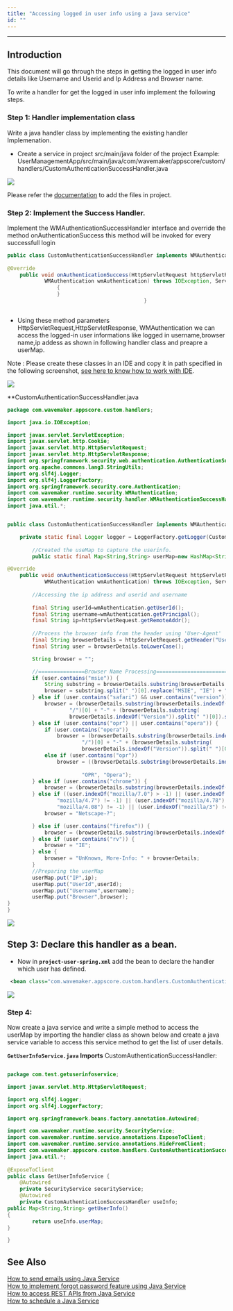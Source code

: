 ```yaml
---
title: "Accessing logged in user info using a java service"
id: ""
---
```

---

## Introduction

This document will go through the steps in getting the logged in user info details like Username and Userid and Ip Address and Browser name.

To write a handler for get the logged in user info implement the following steps.

### Step 1: Handler implementation class

Write a java handler class by implementing the existing handler Implemenation.

- Create a service in project src/main/java folder of the project Example: UserManagementApp/src/main/java/com/wavemaker/appscore/custom/handlers/CustomAuthenticationSuccessHandler.java 

[![](/learn/assets/Doc1.png)](/learn/assets/Doc1.png) 

Please refer the [documentation](/learn/app-development/services/3rd-party-libraries/#resource-files) to add the files in project.

### Step 2: Implement the Success Handler.
Implement the WMAuthenticationSuccessHandler interface and override the method onAuthenticationSuccess this method will be invoked for every successfull login

```java
public class CustomAuthenticationSuccessHandler implements WMAuthenticationSuccessHandler {
	
@Override
	public void onAuthenticationSuccess(HttpServletRequest httpServletRequest, HttpServletResponse httpServletResponse,
			WMAuthentication wmAuthentication) throws IOException, ServletException 
				{
				}
											}
		
```

- Using these method parameters HttpServletRequest,HttpServletResponse, WMAuthentication we can access the logged-in user informations like logged in username,browser name,ip addess as shown in following handler class and preapre a userMap.

 Note : Please create these classes in an IDE and copy it in path specified in the following screenshot, [see here to know how to work with IDE](/learn/app-development/dev-integration/extending-application-using-ides/). 

[![](/learn/assets/Doc1.png)](/learn/assets/Doc1.png) 

**CustomAuthenticationSuccessHandler.java

```java
package com.wavemaker.appscore.custom.handlers;

import java.io.IOException;

import javax.servlet.ServletException;
import javax.servlet.http.Cookie;
import javax.servlet.http.HttpServletRequest;
import javax.servlet.http.HttpServletResponse;
import org.springframework.security.web.authentication.AuthenticationSuccessHandler;
import org.apache.commons.lang3.StringUtils;
import org.slf4j.Logger;
import org.slf4j.LoggerFactory;
import org.springframework.security.core.Authentication;
import com.wavemaker.runtime.security.WMAuthentication;
import com.wavemaker.runtime.security.handler.WMAuthenticationSuccessHandler;
import java.util.*;


public class CustomAuthenticationSuccessHandler implements WMAuthenticationSuccessHandler {

	private static final Logger logger = LoggerFactory.getLogger(CustomAuthenticationSuccessHandler.class);
        
        //Created the useMap to capture the userinfo.
		public static final Map<String,String> userMap=new HashMap<String,String>();

@Override
	public void onAuthenticationSuccess(HttpServletRequest httpServletRequest, HttpServletResponse httpServletResponse,
			WMAuthentication wmAuthentication) throws IOException, ServletException {
		
		//Accessing the ip address and userid and username
		
		final String userId=wmAuthentication.getUserId();
        final String username=wmAuthentication.getPrincipal();
		final String ip=httpServletRequest.getRemoteAddr();
		
		//Process the browser info from the header using 'User-Agent'
        final String browserDetails = httpServletRequest.getHeader("User-Agent");
        final String user = browserDetails.toLowerCase();

        String browser = "";

        //===============Browser Name Processing===========================
        if (user.contains("msie")) {
            String substring = browserDetails.substring(browserDetails.indexOf("MSIE")).split(";")[0];
            browser = substring.split(" ")[0].replace("MSIE", "IE") + "-" + substring.split(" ")[1];
        } else if (user.contains("safari") && user.contains("version")) {
            browser = (browserDetails.substring(browserDetails.indexOf("Safari")).split(" ")[0]).split(
                    "/")[0] + "-" + (browserDetails.substring(
                    browserDetails.indexOf("Version")).split(" ")[0]).split("/")[1];
        } else if (user.contains("opr") || user.contains("opera")) {
            if (user.contains("opera"))
                browser = (browserDetails.substring(browserDetails.indexOf("Opera")).split(" ")[0]).split(
                        "/")[0] + "-" + (browserDetails.substring(
                        browserDetails.indexOf("Version")).split(" ")[0]).split("/")[1];
            else if (user.contains("opr"))
                browser = ((browserDetails.substring(browserDetails.indexOf("OPR")).split(" ")[0]).replace("/",
                                                                                                           "-")).replace(
                        "OPR", "Opera");
        } else if (user.contains("chrome")) {
            browser = (browserDetails.substring(browserDetails.indexOf("Chrome")).split(" ")[0]).replace("/", "-");
        } else if ((user.indexOf("mozilla/7.0") > -1) || (user.indexOf("netscape6") != -1) || (user.indexOf(
                "mozilla/4.7") != -1) || (user.indexOf("mozilla/4.78") != -1) || (user.indexOf(
                "mozilla/4.08") != -1) || (user.indexOf("mozilla/3") != -1)) {
            browser = "Netscape-?";

        } else if (user.contains("firefox")) {
            browser = (browserDetails.substring(browserDetails.indexOf("Firefox")).split(" ")[0]).replace("/", "-");
        } else if (user.contains("rv")) {
            browser = "IE";
        } else {
            browser = "UnKnown, More-Info: " + browserDetails;
        }
        //Preparing the userMap
        userMap.put("IP",ip);
        userMap.put("UserId",userId);
        userMap.put("Username",username);
        userMap.put("Browser",browser);
}
}
```
[![](/learn/assets/Doc3.png)](/learn/assets/Doc3.png)

## Step 3: Declare this handler as a bean. 

- Now in **`project-user-spring.xml`** add the bean to declare the handler which user has defined.
```xml
 <bean class="com.wavemaker.appscore.custom.handlers.CustomAuthenticationSuccessHandler" id="customAuthenticationSuccessHandler/>
```

[![](/learn/assets/Doc4.png)](/learn/assets/Doc4.png)


### Step 4: 
 Now create a java service and write a simple method to access the userMap by importing the handler class as shown below and create a java service variable to access this service method to get the list of user details.

 **`GetUserInfoService.java` Imports** CustomAuthenticationSuccessHandler:

```java

package com.test.getuserinfoservice;

import javax.servlet.http.HttpServletRequest;

import org.slf4j.Logger;
import org.slf4j.LoggerFactory;

import org.springframework.beans.factory.annotation.Autowired;

import com.wavemaker.runtime.security.SecurityService;
import com.wavemaker.runtime.service.annotations.ExposeToClient;
import com.wavemaker.runtime.service.annotations.HideFromClient;
import com.wavemaker.appscore.custom.handlers.CustomAuthenticationSuccessHandler;
import java.util.*;
 
@ExposeToClient
public class GetUserInfoService {
    @Autowired
    private SecurityService securityService;
    @Autowired
    private CustomAuthenticationSuccessHandler useInfo;
public Map<String,String> getUserInfo()
{
        return useInfo.userMap;
}

}
``` 

## See Also

[How to send emails using Java Service](/learn/how-tos/sending-email-using-java-service/)  
[How to implement forgot password feature using Java Service](/learn/how-tos/implementing-forgot-password-feature-using-java-service/)  
[How to access REST APIs from Java Service](/learn/how-tos/accessing-rest-apis-java-service/)  
[How to schedule a Java Service](/learn/how-tos/scheduling-java-service/)  
